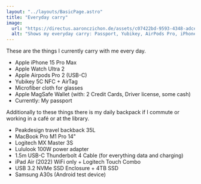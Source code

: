 ```yaml
---
layout: "../layouts/BasicPage.astro"
title: "Everyday carry"
image:
  url: "https://directus.aaronczichon.de/assets/c07422bd-9593-4348-adce-e9fa96a98216.jpg"
  alt: "Shows my everyday carry: Passport, Yubikey, AirPods Pro, iPhone 15 Pro Max, Apple Wallet, 50 CAD Cash, Apple Watch Ultra 2, Microfiber Cloth"
---
```


These are the things I currently carry with me every day.

- Apple iPhone 15 Pro Max
- Apple Watch Ultra 2
- Apple Airpods Pro 2 (USB-C)
- Yubikey 5C NFC + AirTag
- Microfiber cloth for glasses
- Apple MagSafe Wallet (with: 2 Credit Cards, Driver license, some cash)
- Currently: My passport

Additionally to these things there is my daily backpack if I commute or working in a café or at the library.

- Peakdesign travel backback 35L
- MacBook Pro M1 Pro 14"
- Logitech MX Master 3S
- Lululook 100W power adapter
- 1.5m USB-C Thunderbolt 4 Cable (for everything data and charging)
- iPad Air (2022) WiFi only + Logitech Touch Combo
- USB 3.2 NVMe SSD Enclosure + 4TB SSD
- Samsung A30s (Android test device)
